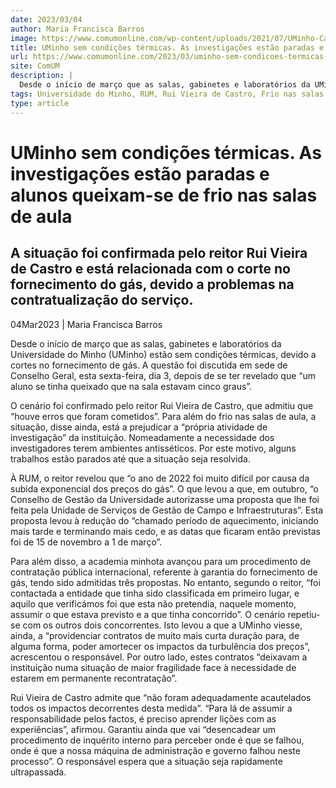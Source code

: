 ```yaml
---
date: 2023/03/04
author: Maria Francisca Barros
image: https://www.comumonline.com/wp-content/uploads/2021/07/UMinho-Campus-de-Azurem-Guimaraes-1500x842.jpg
title: UMinho sem condições térmicas. As investigações estão paradas e alunos queixam-se de frio nas salas de aula
url: https://www.comumonline.com/2023/03/uminho-sem-condicoes-termicas-as-investigacoes-estao-paradas-e-alunos-queixam-se-de-frio-nas-salas-de-aula/
site: ComUM
description: |
  Desde o início de março que as salas, gabinetes e laboratórios da UMinho estão sem condições térmicas, devido a corte no fornecimento de gás.
tags: Universidade do Minho, RUM, Rui Vieira de Castro, Frio nas salas de aula, Fornecimento de gás, Contratos públicos, Condições térmicas
type: article
---
```



# UMinho sem condições térmicas. As investigações estão paradas e alunos queixam-se de frio nas salas de aula

## A situação foi confirmada pelo reitor Rui Vieira de Castro e está relacionada com o corte no fornecimento do gás, devido a problemas na contratualização do serviço.

04Mar2023 | Maria Francisca Barros

Desde o início de março que as salas, gabinetes e laboratórios da Universidade do Minho (UMinho) estão sem condições térmicas, devido a cortes no fornecimento de gás. A questão foi discutida em sede de Conselho Geral, esta sexta-feira, dia 3, depois de se ter revelado que “um aluno se tinha queixado que na sala estavam cinco graus”.

O cenário foi confirmado pelo reitor Rui Vieira de Castro, que admitiu que “houve erros que foram cometidos”. Para além do frio nas salas de aula, a situação, disse ainda, está a prejudicar a “própria atividade de investigação” da instituição. Nomeadamente a necessidade dos investigadores terem ambientes antisséticos. Por este motivo, alguns trabalhos estão parados até que a situação seja resolvida.

À RUM, o reitor revelou que “o ano de 2022 foi muito difícil por causa da subida exponencial dos preços do gás”. O que levou a que, em outubro, “o Conselho de Gestão da Universidade autorizasse uma proposta que lhe foi feita pela Unidade de Serviços de Gestão de Campo e Infraestruturas”. Esta proposta levou à redução do “chamado período de aquecimento, iniciando mais tarde e terminando mais cedo, e as datas que ficaram então previstas foi de 15 de novembro a 1 de março”.

Para além disso, a academia minhota avançou para um procedimento de contratação pública internacional, referente à garantia do fornecimento de gás, tendo sido admitidas três propostas. No entanto, segundo o reitor, “foi contactada a entidade que tinha sido classificada em primeiro lugar, e aquilo que verificámos foi que esta não pretendia, naquele momento, assumir o que estava previsto e a que tinha concorrido”. O cenário repetiu-se com os outros dois concorrentes. Isto levou a que a UMinho viesse, ainda, a “providenciar contratos de muito mais curta duração para, de alguma forma, poder amortecer os impactos da turbulência dos preços”, acrescentou o responsável. Por outro lado, estes contratos “deixavam a instituição numa situação de maior fragilidade face à necessidade de estarem em permanente recontratação”.

Rui Vieira de Castro admite que “não foram adequadamente acautelados todos os impactos decorrentes desta medida”. “Para lá de assumir a responsabilidade pelos factos, é preciso aprender lições com as experiências”, afirmou. Garantiu ainda que vai “desencadear um procedimento de inquérito interno para perceber onde é que se falhou, onde é que a nossa máquina de administração e governo falhou neste processo”. O responsável espera que a situação seja rapidamente ultrapassada.
